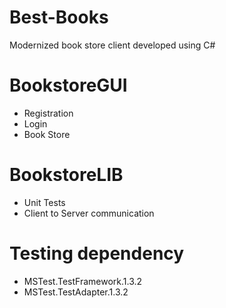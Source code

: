 # Best-Books
Modernized book store client developed using C#

# BookstoreGUI
- Registration
- Login
- Book Store

# BookstoreLIB
- Unit Tests
- Client to Server communication 

# Testing dependency
- MSTest.TestFramework.1.3.2
- MSTest.TestAdapter.1.3.2



